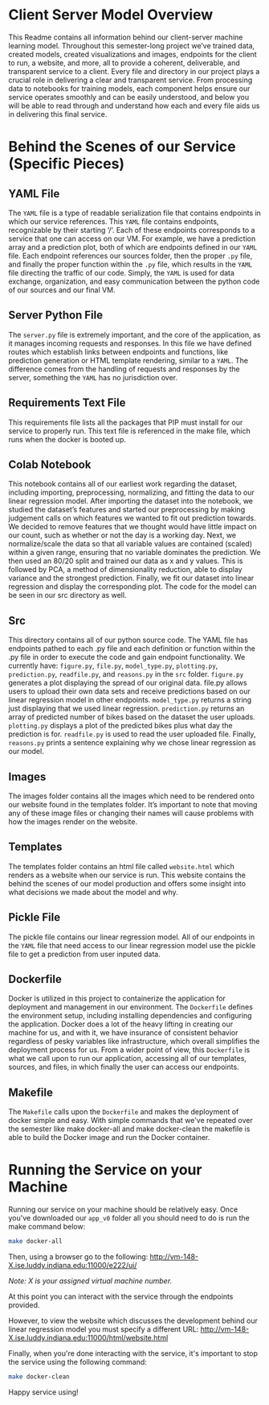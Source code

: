 # Client Server Model Overview

This Readme contains all information behind our client-server machine learning model. Throughout this semester-long project we’ve trained data, created models, created visualizations and images, endpoints for the client to run, a website, and more, all to provide a coherent, deliverable, and transparent service to a client. Every file and directory in our project plays a crucial role in delivering a clear and transparent service. From processing data to notebooks for training models, each component helps ensure our service operates smoothly and can be easily understood, and below you will be able to read through and understand how each and every file aids us in delivering this final service. 

# Behind the Scenes of our Service (Specific Pieces)

## YAML File

The ```YAML``` file is a type of readable serialization file that contains endpoints in which our service references. This ```YAML``` file contains endpoints, recognizable by their starting ‘/’. Each of these endpoints corresponds to a service that one can access on our VM. For example, we have a prediction array and a prediction plot, both of which are endpoints defined in our ```YAML``` file. Each endpoint references our sources folder, then the proper ```.py``` file, and finally the proper function within the ```.py``` file, which results in the ```YAML``` file directing the traffic of our code. Simply, the ```YAML``` is used for data exchange, organization, and easy communication between the python code of our sources and our final VM.

## Server Python File

The ```server.py``` file is extremely important, and the core of the application, as it manages incoming requests and responses. In this file we have defined routes which establish links between endpoints and functions, like prediction generation or HTML template rendering, similar to a ```YAML```. The difference comes from the handling of requests and responses by the server, something the ```YAML``` has no jurisdiction over.

## Requirements Text File

This requirements file lists all the packages that PIP must install for our service to properly run. This text file is referenced in the make file, which runs when the docker is booted up. 

## Colab Notebook

This notebook contains all of our earliest work regarding the dataset, including importing, preprocessing, normalizing, and fitting the data to our linear regression model. After importing the dataset into the notebook, we studied the dataset’s features and started our preprocessing by making judgement calls on which features we wanted to fit out prediction towards. We decided to remove features that we thought would have little impact on our count, such as whether or not the day is a working day. Next, we normalize/scale the data so that all variable values are contained (scaled) within a given range, ensuring that no variable dominates the prediction. We then used an 80/20 split and trained our data as x and y values. This is followed by PCA, a method of dimensionality reduction, able to display variance and the strongest prediction. Finally, we fit our dataset into linear regression and display the corresponding plot. The code for the model can be seen in our src directory as well. 

## Src

This directory contains all of our python source code. The YAML file has endpoints pathed to each .py file and each definition or function within the .py file in order to execute the code and gain endpoint functionality. We currently have: ```figure.py```, ```file.py```, ```model_type.py```, ```plotting.py```, ```prediction.py```, ```readfile.py```, and ```reasons.py``` in the ```src``` folder. ```figure.py``` generates a plot displaying the spread of our original data. file.py allows users to upload their own data sets and receive predictions based on our linear regression model in other endpoints. ```model_type.py``` returns a string just displaying that we used linear regression. ```prediction.py``` returns an array of predicted number of bikes based on the dataset the user uploads. ```plotting.py``` displays a plot of the predicted bikes plus what day the prediction is for.  ```readfile.py``` is used to read the user uploaded file. Finally, ```reasons.py``` prints a sentence explaining why we chose linear regression as our model.

## Images

The images folder contains all the images which need to be rendered onto our website found in the templates folder. It’s important to note that moving any of these image files or changing their names will cause problems with how the images render on the website.

## Templates

The templates folder contains an html file called ```website.html``` which renders as a website when our service is run. This website contains the behind the scenes of our model production and offers some insight into what decisions we made about the model and why.

## Pickle File

The pickle file contains our linear regression model. All of our endpoints in the ```YAML``` file that need access to our linear regression model use the pickle file to get a prediction from user inputed data.

## Dockerfile

Docker is utilized in this project to containerize the application for deployment and management in our environment. The ```Dockerfile``` defines the environment setup, including installing dependencies and configuring the application. Docker does a lot of the heavy lifting in creating our machine for us, and with it, we have insurance of consistent behavior regardless of pesky variables like infrastructure, which overall simplifies the deployment process for us. From a wider point of view, this ```Dockerfile``` is what we call upon to run our application, accessing all of our templates, sources, and files, in which finally the user can access our endpoints. 

## Makefile

The ```Makefile``` calls upon the ```Dockerfile``` and makes the deployment of docker simple and easy. With simple commands that we've repeated over the semester like make docker-all and make docker-clean the makefile is able to build the Docker image and run the Docker container.

# Running the Service on your Machine

Running our service on your machine should be relatively easy. Once you've downloaded our ```app_v0``` folder all you should need to do is run the make command below:

```bash
make docker-all
```
Then, using a browser go to the following: http://vm-148-X.ise.luddy.indiana.edu:11000/e222/ui/

*Note: X is your assigned virtual machine number.*

At this point you can interact with the service through the endpoints provided.

However, to view the website which discusses the development behind our linear regression model you must specify a different URL: 
http://vm-148-X.ise.luddy.indiana.edu:11000/html/website.html

Finally, when you're done interacting with the service, it's important to stop the service using the following command:

```bash
make docker-clean
```

Happy service using!
